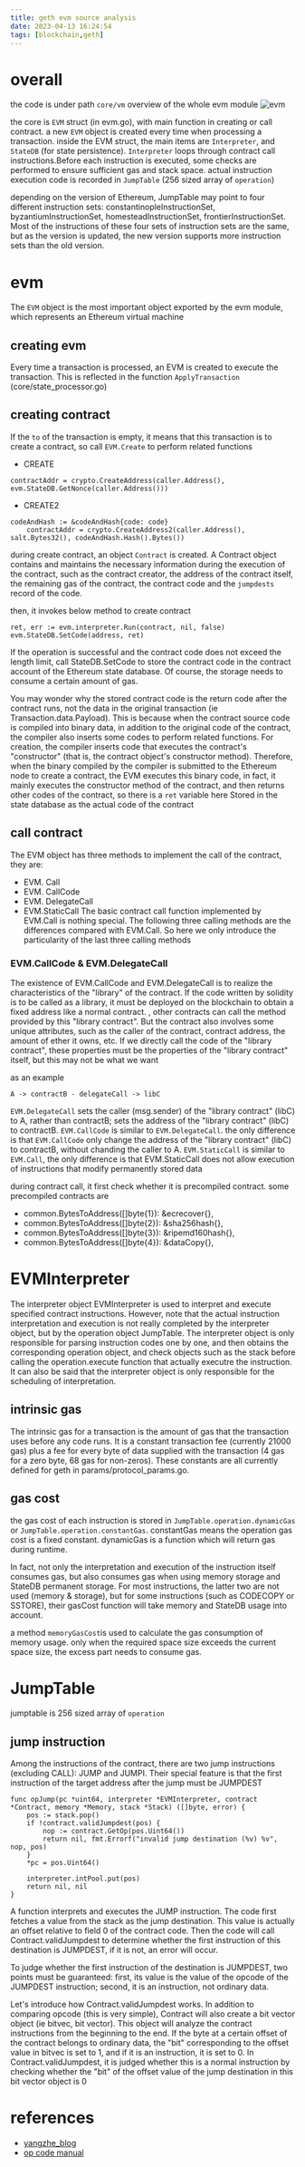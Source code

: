 ```yaml
---
title: geth evm source analysis
date: 2023-04-13 16:24:54
tags: [blockchain,geth]
---
```


# overall
the code is under path `core/vm`
overview of the whole evm module ![evm](/images/evm.drawio.google.png)

the core is `EVM` struct (in evm.go), with main function in creating or call contract. a new `EVM` object is created every time when processing a transaction. inside the EVM struct, the main items are `Interpreter`, and `StateDB` (for state persistence). `Interpreter` loops through contract call instructions.Before each instruction is executed, some checks are performed to ensure sufficient gas and stack space. actual instruction execution code is recorded in `JumpTable` (256 sized array of `operation`)

depending on the version of Ethereum, JumpTable may point to four different instruction sets: constantinopleInstructionSet, byzantiumInstructionSet, homesteadInstructionSet, frontierInstructionSet. Most of the instructions of these four sets of instruction sets are the same, but as the version is updated, the new version supports more instruction sets than the old version.

# evm
The `EVM` object is the most important object exported by the evm module, which represents an Ethereum virtual machine

## creating evm
Every time a transaction is processed, an EVM is created to execute the transaction. This is reflected in the function `ApplyTransaction` (core/state_processor.go)

## creating contract
If the `to` of the transaction is empty, it means that this transaction is to create a contract, so call `EVM.Create` to perform related functions
- CREATE
```
contractAddr = crypto.CreateAddress(caller.Address(), evm.StateDB.GetNonce(caller.Address()))
```
- CREATE2
```
codeAndHash := &codeAndHash{code: code}
	contractAddr = crypto.CreateAddress2(caller.Address(), salt.Bytes32(), codeAndHash.Hash().Bytes())
```
during create contract, an object `Contract` is created. A Contract object contains and maintains the necessary information during the execution of the contract, such as the contract creator, the address of the contract itself, the remaining gas of the contract, the contract code and the `jumpdests` record of the code.

then, it invokes below method to create contract
```
ret, err := evm.interpreter.Run(contract, nil, false)
evm.StateDB.SetCode(address, ret)
```
If the operation is successful and the contract code does not exceed the length limit, call StateDB.SetCode to store the contract code in the contract account of the Ethereum state database. Of course, the storage needs to consume a certain amount of gas.

You may wonder why the stored contract code is the return code after the contract runs, not the data in the original transaction (ie Transaction.data.Payload). This is because when the contract source code is compiled into binary data, in addition to the original code of the contract, the compiler also inserts some codes to perform related functions. For creation, the compiler inserts code that executes the contract's "constructor" (that is, the contract object's constructor method). Therefore, when the binary compiled by the compiler is submitted to the Ethereum node to create a contract, the EVM executes this binary code, in fact, it mainly executes the constructor method of the contract, and then returns other codes of the contract, so there is a `ret` variable here Stored in the state database as the actual code of the contract

## call contract
The EVM object has three methods to implement the call of the contract, they are:

- EVM. Call
- EVM. CallCode
- EVM. DelegateCall
- EVM.StaticCall
The basic contract call function implemented by EVM.Call is nothing special. The following three calling methods are the differences compared with EVM.Call. So here we only introduce the particularity of the last three calling methods

### EVM.CallCode & EVM.DelegateCall
The existence of EVM.CallCode and EVM.DelegateCall is to realize the characteristics of the "library" of the contract. If the code written by solidity is to be called as a library, it must be deployed on the blockchain to obtain a fixed address like a normal contract. , other contracts can call the method provided by this "library contract". But the contract also involves some unique attributes, such as the caller of the contract, contract address, the amount of ether it owns, etc. If we directly call the code of the "library contract", these properties must be the properties of the "library contract" itself, but this may not be what we want

as an example
```
A -> contractB - delegateCall -> libC
```
`EVM.DelegateCall` sets the caller (msg.sender) of the "library contract" (libC) to A, rather than contractB; sets the address of the "library contract" (libC) to contractB. 
`EVM.CallCode` is similar to `EVM.DelegateCall`. the only difference is that `EVM.CallCode` only change the address of the "library contract" (libC) to contractB, without chanding the caller to A.
`EVM.StaticCall` is similar to `EVM.Call`, the only difference is that EVM.StaticCall does not allow execution of instructions that modify permanently stored data

during contract call, it first check whether it is precompiled contract. some precompiled contracts are
- common.BytesToAddress([]byte{1}): &ecrecover{},
- common.BytesToAddress([]byte{2}): &sha256hash{},
- common.BytesToAddress([]byte{3}): &ripemd160hash{},
- common.BytesToAddress([]byte{4}): &dataCopy{},

# EVMInterpreter
The interpreter object EVMInterpreter is used to interpret and execute specified contract instructions. However, note that the actual instruction interpretation and execution is not really completed by the interpreter object, but by the operation object JumpTable. The interpreter object is only responsible for parsing instruction codes one by one, and then obtains the corresponding operation object, and check objects such as the stack before calling the operation.execute function that actually executre the instruction. It can also be said that the interpreter object is only responsible for the scheduling of interpretation.

## intrinsic gas
The intrinsic gas for a transaction is the amount of gas that the transaction uses before any code runs. It is a constant transaction fee (currently 21000 gas) plus a fee for every byte of data supplied with the transaction (4 gas for a zero byte, 68 gas for non-zeros). These constants are all currently defined for geth in params/protocol_params.go.

## gas cost
the gas cost of each instruction is stored in `JumpTable.operation.dynamicGas` or `JumpTable.operation.constantGas`. constantGas means the operation gas cost is a fixed constant. dynamicGas is a function which will return gas during runtime.

In fact, not only the interpretation and execution of the instruction itself consumes gas, but also consumes gas when using memory storage and StateDB permanent storage. For most instructions, the latter two are not used (memory & storage), but for some instructions (such as CODECOPY or SSTORE), their gasCost function will take memory and StateDB usage into account.

a method `memoryGasCost`is used to calculate the gas consumption of memory usage. only when the required space size exceeds the current space size, the excess part needs to consume gas.

# JumpTable
jumptable is 256 sized array of `operation`

## jump instruction
Among the instructions of the contract, there are two jump instructions (excluding CALL): JUMP and JUMPI. Their special feature is that the first instruction of the target address after the jump must be JUMPDEST
```
func opJump(pc *uint64, interpreter *EVMInterpreter, contract *Contract, memory *Memory, stack *Stack) ([]byte, error) {
    pos := stack.pop()
    if !contract.validJumpdest(pos) {
        nop := contract.GetOp(pos.Uint64())
        return nil, fmt.Errorf("invalid jump destination (%v) %v", nop, pos)
    }
    *pc = pos.Uint64()

    interpreter.intPool.put(pos)
    return nil, nil
}
```
A function interprets and executes the JUMP instruction. The code first fetches a value from the stack as the jump destination. This value is actually an offset relative to field 0 of the contract code. Then the code will call Contract.validJumpdest to determine whether the first instruction of this destination is JUMPDEST, if it is not, an error will occur.

To judge whether the first instruction of the destination is JUMPDEST, two points must be guaranteed: first, its value is the value of the opcode of the JUMPDEST instruction; second, it is an instruction, not ordinary data.

Let's introduce how Contract.validJumpdest works. In addition to comparing opcode (this is very simple), Contract will also create a bit vector object (ie bitvec, bit vector). This object will analyze the contract instructions from the beginning to the end. If the byte at a certain offset of the contract belongs to ordinary data, the "bit" corresponding to the offset value in bitvec is set to 1, and if it is an instruction, it is set to 0. In Contract.validJumpdest, it is judged whether this is a normal instruction by checking whether the "bit" of the offset value of the jump destination in this bit vector object is 0

# references
- [yangzhe_blog](https://yangzhe.me/2019/08/12/ethereum-evm/#%E8%A7%A3%E9%87%8A%E5%99%A8%E5%AF%B9%E8%B1%A1evminterpreter)
- [op code manual](https://www.evm.codes/?fork=shanghai)